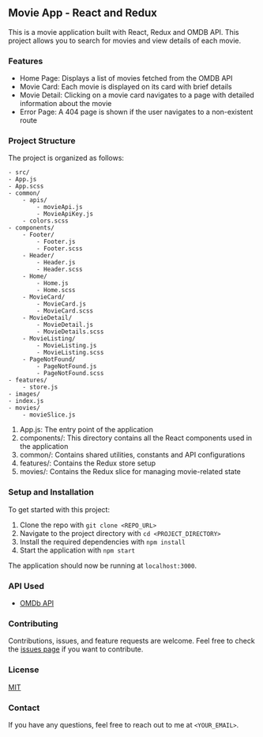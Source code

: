 ## Movie App - React and Redux

This is a movie application built with React, Redux and OMDB API. This project allows you to search for movies and view details of each movie.

### Features

- Home Page: Displays a list of movies fetched from the OMDB API
- Movie Card: Each movie is displayed on its card with brief details
- Movie Detail: Clicking on a movie card navigates to a page with detailed information about the movie
- Error Page: A 404 page is shown if the user navigates to a non-existent route

### Project Structure

The project is organized as follows:
```
- src/
- App.js
- App.scss
- common/
    - apis/
        - movieApi.js
        - MovieApiKey.js
    - colors.scss
- components/
    - Footer/
        - Footer.js
        - Footer.scss
    - Header/
        - Header.js
        - Header.scss
    - Home/
        - Home.js
        - Home.scss
    - MovieCard/
        - MovieCard.js
        - MovieCard.scss
    - MovieDetail/
        - MovieDetail.js
        - MovieDetails.scss
    - MovieListing/
        - MovieListing.js
        - MovieListing.scss
    - PageNotFound/
        - PageNotFound.js
        - PageNotFound.scss
- features/
    - store.js
- images/
- index.js
- movies/
    - movieSlice.js
```

1. App.js: The entry point of the application
2. components/: This directory contains all the React components used in the application
3. common/: Contains shared utilities, constants and API configurations
4. features/: Contains the Redux store setup
5. movies/: Contains the Redux slice for managing movie-related state

### Setup and Installation

To get started with this project:

1. Clone the repo with `git clone <REPO_URL>`
2. Navigate to the project directory with `cd <PROJECT_DIRECTORY>`
3. Install the required dependencies with `npm install`
4. Start the application with `npm start`

The application should now be running at `localhost:3000`.

### API Used

- [OMDb API](http://www.omdbapi.com/)

### Contributing

Contributions, issues, and feature requests are welcome. Feel free to check the [issues page](../../issues) if you want to contribute.

### License

[MIT](../../LICENSE)

### Contact

If you have any questions, feel free to reach out to me at `<YOUR_EMAIL>`.


